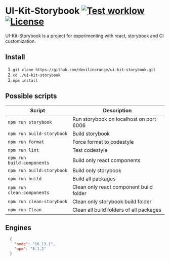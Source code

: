 # UI-Kit-Storybook [![Test worklow](https://github.com/devilinorange/ui-kit-storybook/actions/workflows/test.yml/badge.svg?branche=master)](https://github.com/devilinorange/ui-kit-storybook/actions) [![License](https://img.shields.io/badge/License-UNLICENSED-orange)](https://github.com/devilinorange/ui-kit-storybook/blob/master/LICENSE)

UI-Kit-Storybook is a project for experimenting with react, storybook and CI customization.

## Install

1. ```git clone https://github.com/devilinorange/ui-kit-storybook.git```
2. ```cd ./ui-kit-storybook```
3. ```npm install```

## Possible scripts

|Script                         |Description                              |
|-------------------------------|-----------------------------------------|
|```npm run storybook```        |Run storybook on localhost on port 6006  |
|```npm run build-storybook```  |Build storybook                          |
|```npm run format```           |Force format to codestyle                |
|```npm run lint```             |Test codestyle                           |
|```npm run build:components``` |Build only react components              |
|```npm run build:storybook```  |Build only storybook                     |
|```npm run build```            |Build all packages                       |
|```npm run clean:components``` |Clean only react component build folder  |
|```npm run clean:storybook```  |Clean only storybook build folder        |
|```npm run Clean```            |Clean all build folders of all packages  |

## Engines

```json
  {
    "node": "16.13.1",
    "npm": "8.1.2"
  }
```
